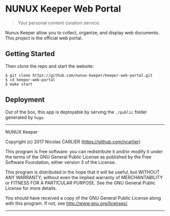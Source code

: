 NUNUX Keeper Web Portal
=======================

> Your personal content curation service.

Nunux Keeper allow you to collect, organize, and display web documents.
This project is the official web portal.

Getting Started
---------------

Then clone the repo and start the website:

```shell
$ git clone https://github.com/nunux-keeper/keeper-web-portal.git
$ cd keeper-web-portal
$ make start
```

Deployment
----------

Out of the box, this app is deployable by serving the `./public` folder
generated by `hugo`.

----------------------------------------------------------------------

NUNUX Keeper

Copyright (c) 2017 Nicolas CARLIER (https://github.com/ncarlier)

This program is free software: you can redistribute it and/or modify
it under the terms of the GNU General Public License as published by
the Free Software Foundation, either version 3 of the License.

This program is distributed in the hope that it will be useful,
but WITHOUT ANY WARRANTY; without even the implied warranty of
MERCHANTABILITY or FITNESS FOR A PARTICULAR PURPOSE.  See the
GNU General Public License for more details.

You should have received a copy of the GNU General Public License
along with this program.  If not, see <http://www.gnu.org/licenses/>.

----------------------------------------------------------------------
